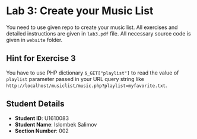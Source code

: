# Lab 3: Create your Music List

You need to use given repo to create your music list. All exercises and detailed instructions are given in `lab3.pdf` file. All necessary source code is given in `website` folder.

## Hint for Exercise 3

You have to use PHP dictionary `$_GET["playlist"]` to read the value of  `playlist` parameter passed in your URL query string like `http://localhost/musiclist/music.php?playlist=myfavorite.txt`.

## Student Details

- **Student ID**: U1610083	
- **Student Name**: Islombek Salimov
- **Section Number**: 002
